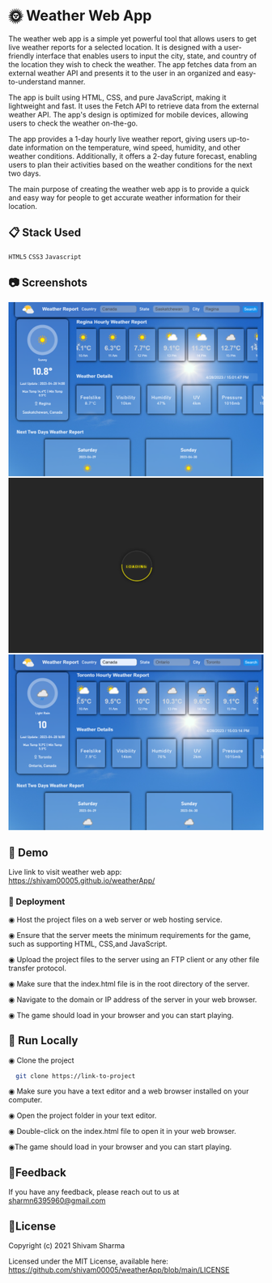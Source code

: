 
# :sun_with_face: Weather Web App

The weather web app is a simple yet powerful tool that allows users to get live weather reports for a selected location. It is designed with a user-friendly interface that enables users to input the city, state, and country of the location they wish to check the weather. The app fetches data from an external weather API and presents it to the user in an organized and easy-to-understand manner.

The app is built using HTML, CSS, and pure JavaScript, making it lightweight and fast. It uses the Fetch API to retrieve data from the external weather API. The app's design is optimized for mobile devices, allowing users to check the weather on-the-go.

The app provides a 1-day hourly live weather report, giving users up-to-date information on the temperature, wind speed, humidity, and other weather conditions. Additionally, it offers a 2-day future forecast, enabling users to plan their activities based on the weather conditions for the next two days.

The main purpose of creating the weather web app is to provide a quick and easy way for people to get accurate weather information for their location.

## :clipboard: Stack Used

` HTML5 `
` CSS3 `
` Javascript `



## :camera: Screenshots

<img src="https://raw.githubusercontent.com/shivam00005/weatherApp/master/screenshots/home-page.png" alt="home page">
<img src="https://raw.githubusercontent.com/shivam00005/weatherApp/master/screenshots/loader.png" alt="loader" >
<img src="https://raw.githubusercontent.com/shivam00005/weatherApp/master/screenshots/searched-result.png" alt="searched result">


## :information_desk_person: Demo

Live link to visit weather web app: https://shivam00005.github.io/weatherApp/

### :wrench: Deployment

◉ Host the project files on a web server or web hosting service.

◉ Ensure that the server meets the minimum requirements for the    game, such as supporting HTML, CSS,and JavaScript.

◉ Upload the project files to the server using an FTP client or any other file transfer protocol.

◉ Make sure that the index.html file is in the root directory of the server.

◉ Navigate to the domain or IP address of the server in your web browser.

◉ The game should load in your browser and you can start playing.

## :satellite: Run Locally

◉ Clone the project

```bash
  git clone https://link-to-project
```
◉ Make sure you have a text editor and a web browser installed on your computer.

◉ Open the project folder in your text editor.

◉ Double-click on the index.html file to open it in your web browser.

◉The game should load in your browser and you can start playing.

## :email:Feedback

If you have any feedback, please reach out to us at sharmn6395960@gmail.com


## :scroll:License

Copyright (c) 2021 Shivam Sharma

Licensed under the MIT License, available here: https://github.com/shivam00005/weatherApp/blob/main/LICENSE
